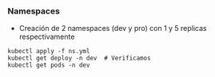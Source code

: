 

### Namespaces

* Creación de 2 namespaces (dev y pro) con 1 y 5 replicas respectivamente
```shell
kubectl apply -f ns.yml
kubectl get deploy -n dev  # Verificamos
kubectl get pods -n dev
```